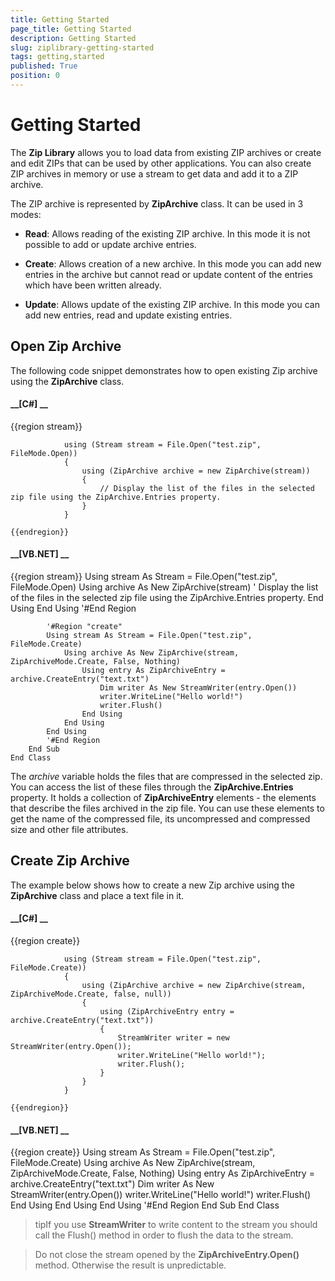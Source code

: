 ```yaml
---
title: Getting Started
page_title: Getting Started
description: Getting Started
slug: ziplibrary-getting-started
tags: getting,started
published: True
position: 0
---
```


# Getting Started



The __Zip Library__ allows you to load data from existing ZIP archives or create and edit ZIPs that can be used by other applications.
        You can also create ZIP archives in memory or use a stream to get data and add it to a ZIP archive.
      

The ZIP archive is represented by __ZipArchive__ class. It can be used in 3 modes:
      

* __Read__: Allows reading of the existing ZIP archive. In this mode it is not possible to add or update archive entries.
          

* __Create__: Allows creation of a new archive. In this mode you can add new entries in the archive but cannot read or update
            content of the entries which have been written already.
          

* __Update__: Allows update of the existing ZIP archive. In this mode you can add new entries, read and update existing entries.
          

## Open Zip Archive

The following code snippet demonstrates how to open existing Zip archive using the __ZipArchive__ class.
        

#### __[C#] __

{{region stream}}
	            
	            using (Stream stream = File.Open("test.zip", FileMode.Open))
	            {
	                using (ZipArchive archive = new ZipArchive(stream))
	                {
	                    // Display the list of the files in the selected zip file using the ZipArchive.Entries property.
	                }
	            }
	            
	{{endregion}}



#### __[VB.NET] __

{{region stream}}
	        Using stream As Stream = File.Open("test.zip", FileMode.Open)
	            Using archive As New ZipArchive(stream)
	                ' Display the list of the files in the selected zip file using the ZipArchive.Entries property.
	            End Using
	        End Using
	        '#End Region
	
	        '#Region "create"
	        Using stream As Stream = File.Open("test.zip", FileMode.Create)
	            Using archive As New ZipArchive(stream, ZipArchiveMode.Create, False, Nothing)
	                Using entry As ZipArchiveEntry = archive.CreateEntry("text.txt")
	                    Dim writer As New StreamWriter(entry.Open())
	                    writer.WriteLine("Hello world!")
	                    writer.Flush()
	                End Using
	            End Using
	        End Using
	        '#End Region
	    End Sub
	End Class
	



The *archive* variable holds the files that are compressed in the selected zip. You can access the list of these files
          through the __ZipArchive.Entries__ property. It holds a collection of __ZipArchiveEntry__ elements - the
          elements that describe the files archived in the zip file. You can use these elements to get the name of the compressed file, its uncompressed and
          compressed size and other file attributes.
        

## Create Zip Archive

The example below shows how to create a new Zip archive using the __ZipArchive__ class and place a text file in it.
        

#### __[C#] __

{{region create}}
	                
	            using (Stream stream = File.Open("test.zip", FileMode.Create))
	            {
	                using (ZipArchive archive = new ZipArchive(stream, ZipArchiveMode.Create, false, null))
	                {
	                    using (ZipArchiveEntry entry = archive.CreateEntry("text.txt"))
	                    {
	                        StreamWriter writer = new StreamWriter(entry.Open());
	                        writer.WriteLine("Hello world!");
	                        writer.Flush();
	                    }
	                }
	            }
	
	{{endregion}}



#### __[VB.NET] __

{{region create}}
	        Using stream As Stream = File.Open("test.zip", FileMode.Create)
	            Using archive As New ZipArchive(stream, ZipArchiveMode.Create, False, Nothing)
	                Using entry As ZipArchiveEntry = archive.CreateEntry("text.txt")
	                    Dim writer As New StreamWriter(entry.Open())
	                    writer.WriteLine("Hello world!")
	                    writer.Flush()
	                End Using
	            End Using
	        End Using
	        '#End Region
	    End Sub
	End Class
	



>tipIf you use __StreamWriter__ to write content to the stream you should call the Flush() method in order to flush the data to
            the stream.
          

>Do not close the stream opened by the __ZipArchiveEntry.Open()__ method. Otherwise the result is unpredictable.
          
